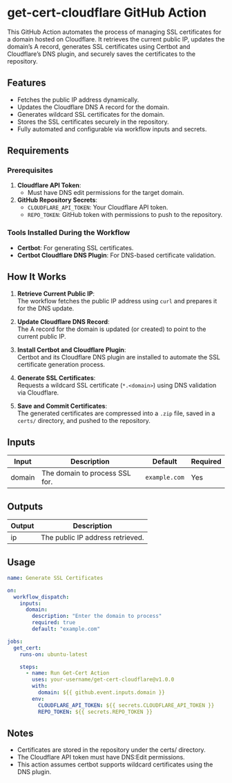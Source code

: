 # **get-cert-cloudflare GitHub Action**

This GitHub Action automates the process of managing SSL certificates for a domain hosted on Cloudflare. It retrieves the current public IP, updates the domain’s A record, generates SSL certificates using Certbot and Cloudflare’s DNS plugin, and securely saves the certificates to the repository.

## **Features**

- Fetches the public IP address dynamically.
- Updates the Cloudflare DNS A record for the domain.
- Generates wildcard SSL certificates for the domain.
- Stores the SSL certificates securely in the repository.
- Fully automated and configurable via workflow inputs and secrets.

## **Requirements**

### **Prerequisites**
1. **Cloudflare API Token**:  
   - Must have DNS edit permissions for the target domain.
2. **GitHub Repository Secrets**:  
   - `CLOUDFLARE_API_TOKEN`: Your Cloudflare API token.  
   - `REPO_TOKEN`: GitHub token with permissions to push to the repository.

### **Tools Installed During the Workflow**
- **Certbot**: For generating SSL certificates.
- **Certbot Cloudflare DNS Plugin**: For DNS-based certificate validation.

## **How It Works**

1. **Retrieve Current Public IP**:  
   The workflow fetches the public IP address using `curl` and prepares it for the DNS update.

2. **Update Cloudflare DNS Record**:  
   The A record for the domain is updated (or created) to point to the current public IP.

3. **Install Certbot and Cloudflare Plugin**:  
   Certbot and its Cloudflare DNS plugin are installed to automate the SSL certificate generation process.

4. **Generate SSL Certificates**:  
   Requests a wildcard SSL certificate (`*.<domain>`) using DNS validation via Cloudflare.

5. **Save and Commit Certificates**:  
   The generated certificates are compressed into a `.zip` file, saved in a `certs/` directory, and pushed to the repository.

## **Inputs**

| Input  | Description                           | Default       | Required |
|--------|---------------------------------------|---------------|----------|
| domain | The domain to process SSL for.       | `example.com` | Yes      |

## **Outputs**

| Output | Description                      |
|--------|----------------------------------|
| ip     | The public IP address retrieved. |

## **Usage**

```yaml
name: Generate SSL Certificates

on:
  workflow_dispatch:
    inputs:
      domain:
        description: "Enter the domain to process"
        required: true
        default: "example.com"

jobs:
  get_cert:
    runs-on: ubuntu-latest

    steps:
      - name: Run Get-Cert Action
        uses: your-username/get-cert-cloudflare@v1.0.0
        with:
          domain: ${{ github.event.inputs.domain }}
        env:
          CLOUDFLARE_API_TOKEN: ${{ secrets.CLOUDFLARE_API_TOKEN }}
          REPO_TOKEN: ${{ secrets.REPO_TOKEN }}
```


## **Notes**
- Certificates are stored in the repository under the certs/ directory.
- The Cloudflare API token must have DNS:Edit permissions.
- This action assumes certbot supports wildcard certificates using the DNS plugin.
